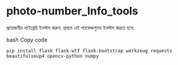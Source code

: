 # photo-number_Info_tools

প্রয়োজনীয় লাইব্রেরি ইনস্টল করুন:
প্রথমে এই প্যাকেজগুলো ইনস্টল করতে হবে:

bash
Copy code
````
pip install flask flask-wtf flask-bootstrap werkzeug requests beautifulsoup4 opencv-python numpy
````
